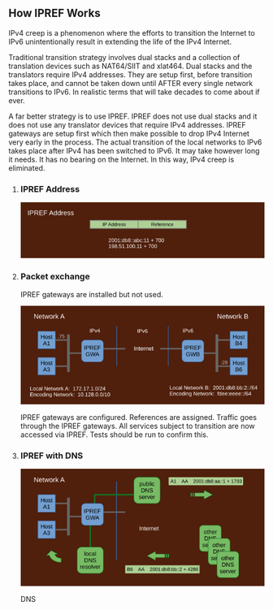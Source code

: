 ## How IPREF Works

IPv4 creep is a phenomenon where the efforts to transition the Internet to IPv6 unintentionally result in extending the life of the IPv4 Internet.

Traditional transition strategy involves dual stacks and a collection of translation devices such as NAT64/SIIT and xlat464. Dual stacks and the translators require IPv4 addresses. They are setup first, before transition takes place, and cannot be taken down until AFTER every single network transitions to IPv6. In realistic terms that will take decades to come about if ever.

A far better strategy is to use IPREF. IPREF does not use dual stacks and it does not use any translator devices that require IPv4 addresses. IPREF gateways are setup first which then make possible to drop IPv4 Internet very early in the process. The actual transition of the local networks to IPv6 takes place after IPv4 has been switched to IPv6. It may take however long it needs. It has no bearing on the Internet. In this way, IPv4 creep is eliminated.

1. ### IPREF Address

    ![](./how-ipref-works.img1.jpg)

1. ### Packet exchange

    IPREF gateways are installed but not used.

	![](./how-ipref-works.img2.jpg)

	IPREF gateways are configured. References are assigned. Traffic goes through the IPREF gateways. 	All services subject to transition are now accessed via IPREF. Tests should be run to confirm this.

1. ### IPREF with DNS

	![](./how-ipref-works.img3.jpg)

	DNS
